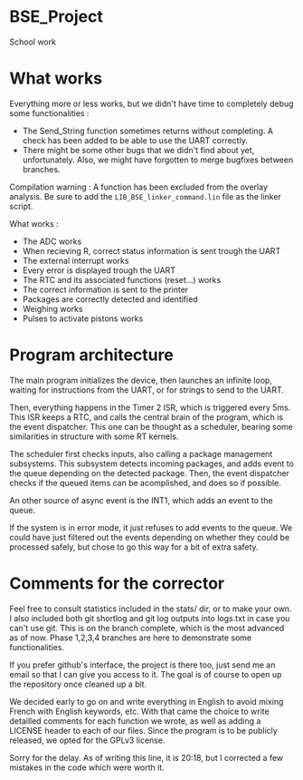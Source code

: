 # BSE_Project
School work

What works
==========
Everything more or less works, but we didn't have time to completely debug some functionalities : 

* The Send_String function sometimes returns without completing. A check has been added to be able to use the UART correctly.
* There might be some other bugs that we didn't find about yet, unfortunately. Also, we might have forgotten to merge bugfixes between branches.

Compilation warning : 
A function has been excluded from the overlay analysis. Be sure to add the `LIB_BSE_linker_command.lin` file as the linker script.

What works : 

* The ADC works
* When recieving R, correct status information is sent trough the UART
* The external interrupt works
* Every error is displayed trough the UART
* The RTC and its associated functions (reset...) works
* The correct information is sent to the printer
* Packages are correctly detected and identified
* Weighing works
* Pulses to activate pistons works


Program architecture
====================
The main program initializes the device, then launches an infinite loop, waiting for instructions from the UART, or for strings to send to the UART.

Then, everything happens in the Timer 2 ISR, which is triggered every 5ms. This ISR keeps a RTC, and calls the central brain of the program, which is the event dispatcher. This one can be thought as a scheduler, bearing some similarities in structure with some RT kernels. 

The scheduler first checks inputs, also calling a package management subsystems. This subsystem detects incoming packages, and adds event to the queue depending on the detected package.
Then, the event dispatcher checks if the queued items can be acomplished, and does so if possible.

An other source of async event is the INT1, which adds an event to the queue.

If the system is in error mode, it just refuses to add events to the queue. We could have just filtered out the events depending on whether they could be processed safely, but chose to go this way for a bit of extra safety.

Comments for the corrector
==========================
Feel free to consult statistics included in the stats/ dir, or to make your own.
I also included both git shortlog and git log outputs into logs.txt in case you can't use git.
This is on the branch complete, which is the most advanced as of now. Phase 1,2,3,4 branches are here to demonstrate some functionalities.

If you prefer github's interface, the project is there too, just send me an email so that I can give you access to it. The goal is of course to open up the repository once cleaned up a bit.

We decided early to go on and write everything in English to avoid mixing French with English keywords, etc. With that came the choice to write detailled comments for each function we wrote, as well as adding a LICENSE header to each of our files. Since the program is to be publicly released, we opted for the GPLv3 license.

Sorry for the delay. As of writing this line, it is 20:18, but I corrected a few mistakes in the code which were worth it.

